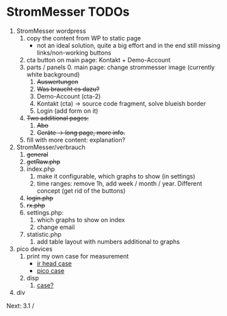 # StromMesser TODOs

1. StromMesser wordpress   
   1. copy the content from WP to static page
      * not an ideal solution, quite a big effort and in the end still missing links/non-working buttons
   1. cta button on main page: Kontakt + Demo-Account
   1. parts / panels
      0. main page: change strommesser image (currently white background)
      1. ~~Auswertungen~~
      2. ~~Was braucht es dazu?~~
      3. Demo-Account (cta-2)
      4. Kontakt (cta) -> source code fragment, solve blueish border
      5. Login (add form on it)
   1. ~~Two additional pages:~~
      1. ~~Abo~~
      2. ~~Geräte -> long page, more info.~~
   1. fill with more content: explanation?
2. StromMesser/verbrauch
   1. ~~general~~
   2. ~~getRaw.php~~
   3. index.php
      1. make it configurable, which graphs to show (in settings)
      1. time ranges: remove 1h, add week / month / year. Different concept (get rid of the buttons)
   4. ~~login.php~~
   5. ~~rx.php~~
   6. settings.php:
      1. which graphs to show on index
      1. change email
   7. statistic.php
      1. add table layout with numbers additional to graphs
3. pico devices
   1. print my own case for measurement
      * [ir head case][irHeadCase]
      * [pico case][picoCase]
   1. disp
      1. [case?][displayCase]
4. div



Next: 3.1 / 


[displayCase]: https://www.thingiverse.com/thing:4767008
[irHeadCase]: https://www.thingiverse.com/thing:3378332
[picoCase]: [https://www.thingiverse.com/thing:4895274]
[micropython-ota]:[https://pypi.org/project/micropython-ota]